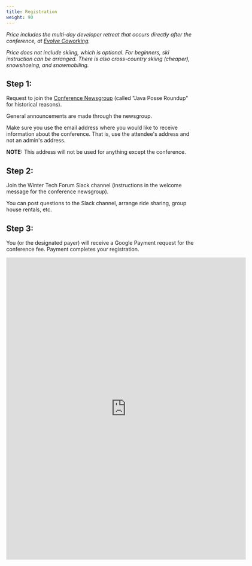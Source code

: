 ```yaml
---
title: Registration
weight: 90
---
```


*Price includes the multi-day developer retreat that occurs directly
after the conference, at [Evolve Coworking](https://www.evolvework.co/).*

*Price does not include skiing, which is optional. For beginners, ski
instruction can be arranged. There is also cross-country skiing
(cheaper), snowshoeing, and snowmobiling.*

Step 1:
-------

Request to join the [Conference
Newsgroup](http://groups.google.com/group/JavaPosseRoundup) (called "Java Posse
Roundup" for historical reasons).

General announcements are made through the newsgroup.

Make sure you use the email address where you would like to receive information
about the conference. That is, use the attendee's address and not an admin's
address.

**NOTE:** This address will not be used for anything except the conference.

Step 2:
-------

Join the Winter Tech Forum Slack channel (instructions in the welcome message for the conference newsgroup).

You can post questions to the Slack channel, arrange ride sharing, group house
rentals, etc.

Step 3:
-------

You (or the designated payer) will receive a Google Payment request for the conference fee. Payment completes your registration.

<iframe src="https://docs.google.com/forms/d/e/1FAIpQLSfkb3u0h3RfRRRyTmiMh0wSK1RvhABYZX4gtEgFutzhffvf1A/viewform?embedded=true" width="640" height="808" frameborder="0" marginheight="0" marginwidth="0">Loading...</iframe>

